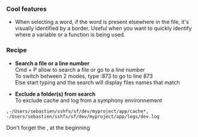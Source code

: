 ### Cool features

* When selecting a word, if the word is present elsewhere in the file, it's visually identified by a border.
Useful when you want to quickly identify where a variable or a function is being used.


### Recipe 

* **Search a file or a line number**   
Cmd + P allow to search a file or go to a line number   
To switch between 2 modes, type :873 to go to line 873    
Else start typing and the search will display files names that match

* **Exclude a folder(s) from search**   
To exclude cache and log from a symphony environnement
````
,-/Users/sebastien/sshfs/sf/dev/myproject/app/cache*, -/Users/sebastien/sshfs/sf/dev/myproject/app/logs/dev.log
````
Don't forget the , at the beginning
